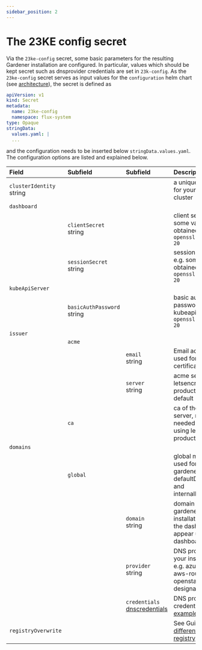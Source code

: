 ```yaml
---
sidebar_position: 2
---
```


# The 23KE config secret
Via the `23ke-config` secret, some basic parameters for the resulting Gardener installation are configured. In particular, values which should be kept secret such as dnsprovider credentials are set in `23k-config`.
As the `23ke-config` secret serves as input values for the `configuration` helm chart (see [architecture](./architecture.md)), the secret is defined as

```yaml
apiVersion: v1
kind: Secret
metadata:
  name: 23ke-config
  namespace: flux-system
type: Opaque
stringData:
  values.yaml: |
  ...
```

and the configuration needs to be inserted below `stringData.values.yaml`. The configuration options are listed and explained below.

| Field                          | Subfield                         | Subfield                                                                                                       | Description                                                                                                       |
| :----------------------------- | :------------------------------- | :------------------------------------------------------------------------------------------------------------- | :---------------------------------------------------------------------------------------------------------------- |
| `clusterIdentity` <br />string |                                  |                                                                                                                | a unique identifier for your garden cluster                                                                       |
| `dashboard`                    |                                  |                                                                                                                |                                                                                                                   |
|                                | `clientSecret` <br />string      |                                                                                                                | client secret e.g. some value obtained by `openssl rand -hex 20`                                                  |
|                                | `sessionSecret` <br />string     |                                                                                                                | session secret e.g. some value obtained by `openssl rand -hex 20`                                                 |
| `kubeApiServer`                |                                  |                                                                                                                |                                                                                                                   |
|                                | `basicAuthPassword` <br />string |                                                                                                                | basic auth password for kubeapiserver e.g. `openssl rand -hex 20`                                                 |
| `issuer`                       |                                  |                                                                                                                |                                                                                                                   |
|                                | `acme`                           |                                                                                                                |                                                                                                                   |
|                                |                                  | `email` <br />string                                                                                           | Email address used for certificate handlin                                                                        |
|                                |                                  | `server` <br />string                                                                                          | acme server, letsencryp production by default                                                                     |
|                                | `ca`                             |                                                                                                                | ca of the acme server, not needed when using letsencrypt production                                               |
| `domains`                      |                                  |                                                                                                                |                                                                                                                   |
|                                | `global`                         |                                                                                                                | global means used for ingress, gardener defaultDomain and internalDomain                                          |
|                                |                                  | `domain` <br />string                                                                                          | domain for your gardener installation, e.g. the dashboard will appear under dashboard.domain                      |
|                                |                                  | `provider` <br />string                                                                                        | DNS provider for your installation, e.g. azure-dns, aws-route53, openstack-designate etc.                         |
|                                |                                  | `credentials` <br />[dnscredentials](https://github.com/gardener/external-dns-management/tree/master/examples) | DNS provider credential, see [examples](https://github.com/gardener/external-dns-management/tree/master/examples) |
| `registryOverwrite`            |                                  |                                                                                                                | See Guide [Use different container registry](../guides/registryOverwrite.md)                                       |
